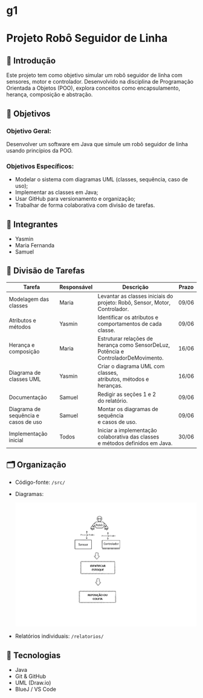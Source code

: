 # g1
# Projeto Robô Seguidor de Linha

## 📘 Introdução
Este projeto tem como objetivo simular um robô seguidor de linha com sensores, motor e controlador. Desenvolvido na disciplina de Programação Orientada a Objetos (POO), explora conceitos como encapsulamento, herança, composição e abstração.

## 🎯 Objetivos

### Objetivo Geral:
Desenvolver um software em Java que simule um robô seguidor de linha usando princípios da POO.

### Objetivos Específicos:
- Modelar o sistema com diagramas UML (classes, sequência, caso de uso);
- Implementar as classes em Java;
- Usar GitHub para versionamento e organização;
- Trabalhar de forma colaborativa com divisão de tarefas.

## 👥 Integrantes
- Yasmin
- Maria Fernanda
- Samuel

## 📌 Divisão de Tarefas

| Tarefa                               | Responsável | Descrição                                                                                           | Prazo   |
|--------------------------------------|-------------|---------------------------------------------------------------------------------------------------- |---------|
| Modelagem das classes                | Maria       | Levantar as classes iniciais do projeto: Robô, Sensor, Motor,<br>Controlador.                       | 09/06   |
| Atributos e métodos                  | Yasmin      | Identificar os atributos e<br>comportamentos de cada classe.                                        | 09/06   |
| Herança e composição                 | Maria       | Estruturar relações de herança como SensorDeLuz,<br>Potência e ControladorDeMovimento.              | 16/06   |
| Diagrama de classes UML              | Yasmin      | Criar o diagrama UML com classes,<br>atributos, métodos e heranças.                                 | 16/06   |
| Documentação                         | Samuel      | Redigir as seções 1 e 2<br>do relatório.                                                            | 09/06   |
| Diagrama de sequência e casos de uso | Samuel      | Montar os diagramas de sequência<br>e casos de uso.                                                 | 09/06   |
| Implementação inicial                | Todos       | Iniciar a implementação colaborativa das classes<br>e métodos definidos em Java.                    | 30/06   |



## 🗂️ Organização
- Código-fonte: `/src/`
- Diagramas:
  
  ![Diagrama de Classes](https://github.com/poo-ee-2025-1/g1/blob/main/diagramas/diagrama.png?raw=true)
- Relatórios individuais: `/relatorios/`

## 🔧 Tecnologias
- Java
- Git & GitHub
- UML (Draw.io)
- BlueJ / VS Code
